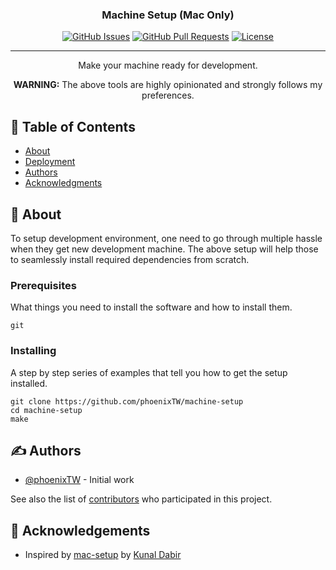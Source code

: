 <h3 align="center">Machine Setup (Mac Only)</h3>

<div align="center">

[![GitHub Issues](https://img.shields.io/github/issues/kylelobo/The-Documentation-Compendium.svg)](https://github.com/kylelobo/The-Documentation-Compendium/issues)
[![GitHub Pull Requests](https://img.shields.io/github/issues-pr/kylelobo/The-Documentation-Compendium.svg)](https://github.com/kylelobo/The-Documentation-Compendium/pulls)
[![License](https://img.shields.io/badge/license-MIT-blue.svg)](/LICENSE)

</div>

---

<p align="center"> Make your machine ready for development.
    <br> 
</p>

<p align="center">
    <span style="font-weight: bold;">WARNING:</span>
    The above tools are highly opinionated and strongly follows my preferences.
    <br> 
</p>


## 📝 Table of Contents

- [About](#about)
- [Deployment](#deployment)
- [Authors](#authors)
- [Acknowledgments](#acknowledgement)

## 🧐 About <a name = "about"></a>

To setup development environment, one need to go through multiple hassle when they get new development machine. The above setup will help those to seamlessly install required dependencies from scratch.

### Prerequisites

What things you need to install the software and how to install them.

```
git
```

### Installing

A step by step series of examples that tell you how to get the setup installed.

```
git clone https://github.com/phoenixTW/machine-setup
cd machine-setup
make
```
## ✍️ Authors <a name = "authors"></a>

- [@phoenixTW](https://github.com/phoenixTW) - Initial work

See also the list of [contributors](https://github.com/machine-setup/The-Documentation-Compendium/contributors) who participated in this project.

## 🎉 Acknowledgements <a name = "acknowledgement"></a>

- Inspired by [mac-setup](https://github.com/kdabir/mac-setup) by [Kunal Dabir](https://github.com/kdabir)
